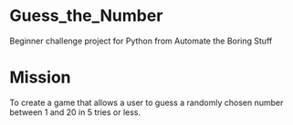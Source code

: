 # Guess_the_Number
Beginner challenge project for Python from Automate the Boring Stuff

# Mission
To create a game that allows a user to guess a randomly chosen number between 1 and 20 in 5 tries or less.

